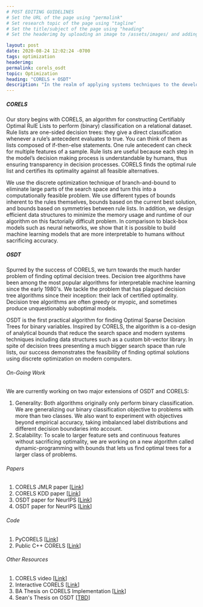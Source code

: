 ```yaml
---
# POST EDITING GUIDELINES
# Set the URL of the page using "permalink"
# Set research topic of the page using "tagline"
# Set the title/subject of the page using "heading"
# Set the headerimg by uploading an image to /assets/images/ and adding the URL to "headerimg"

layout: post
date: 2020-08-24 12:02:24 -0700
tags: optimization 
headerimg:
permalink: corels_osdt
topic: Optimization
heading: "CORELS + OSDT"
description: "In the realm of applying systems techniques to the development of machine learning algorithms, we design data structures and computational caching strategies to find provably optimal solutions to real world instances of NP-hard problems. We build interpretable models in a supervised manner by using discrete optimization and customized data structures. Specifically, we find optimal rule lists and decision trees over categorical feature spaces with a certificate of optimality by leveraging algorithmic bounds to efficiently prune the search space."
---
```

<!-- Project Overview section -->
<div class="container-fluid bg-gray my-5 py-5">
    <div class="container pt-4">
        <h5>CORELS</h5>
        <P>Our story begins with CORELS, an algorithm for constructing Certifiably Optimal RulE Lists to perform (binary) classification on a relational dataset. Rule lists are one-sided decision trees: they give a direct classification whenever a rule’s antecedent evaluates to true. You can think of them as lists composed of if-then-else statements. One rule antecedent can check for multiple features of a sample. Rule lists are useful because each step in the model’s decision making process is understandable by humans, thus ensuring transparency in decision processes. CORELS finds the optimal rule list and certifies its optimality against all feasible alternatives.</P>
        <P>We use the discrete optimization technique of branch-and-bound to eliminate large parts of the search space and turn this into a computationally feasible problem. We use different types of bounds inherent to the rules themselves, bounds based on the current best solution, and bounds based on symmetries between rule lists. In addition, we design efficient data structures to minimize the memory usage and runtime of our algorithm on this factorially difficult problem. In comparison to black-box models such as neural networks, we show that it is possible to build machine learning models that are more interpretable to humans without sacrificing accuracy.</P>
        <h5>OSDT</h5>
        <P>Spurred by the success of CORELS, we turn towards the much harder problem of finding optimal decision trees. Decision tree algorithms have been among the most popular algorithms for interpretable machine learning since the early 1980's. We tackle the problem that has plagued decision tree algorithms since their inception: their lack of certified optimality. Decision tree algorithms are often greedy or myopic, and sometimes produce unquestionably suboptimal models.</P>
        <P>OSDT is the first practical algorithm for finding Optimal Sparse Decision Trees for binary variables. Inspired by CORELS, the algorithm is a co-design of analytical bounds that reduce the search space and modern systems techniques including data structures such as a custom bit-vector library. In spite of decision trees presenting a much bigger search space than rule lists, our success demonstrates the feasibility of finding optimal solutions using discrete optimization on modern computers.</P> 
    </div>
</div>
<!-- /Project Overview section -->
<!-- Project Details and Additional Info -->
<div class="container">
    <h6>On-Going Work</h6>
        <P>We are currently working on two major extensions of OSDT and CORELS:</P>
        <ol>
            <li>Generality: Both algorithms originally only perform binary classification. We are generalizing our binary classification objective to problems with more than two classes. We also want to experiment with objectives beyond empirical accuracy, taking imbalanced label distributions and different decision boundaries into account.</li>
            <li>Scalability: To scale to larger feature sets and continuous features without sacrificing optimality, we are working on a new algorithm called dynamic-programming with bounds that lets us find optimal trees for a larger class of problems.</li>
        </ol>
    <h6>Papers</h6>
        <ol>
            <li>CORELS JMLR paper [<a href="https://www.seltzer.com/assets/publications/Learning-Certifiably-Optimal-Rule-Lists.pdf">Link</a>]</li>
            <li>CORELS KDD paper [<a href="https://www.kdd.org/kdd2017/papers/view/learning-certifiably-optimal-rule-lists-for-categorical-data">Link</a>]</li>
            <li>OSDT paper for NeurIPS [<a href="https://papers.nips.cc/paper/8947-optimal-sparse-decision-trees.pdf">Link</a>]</li>
            <li>OSDT paper for NeurIPS [<a href="https://arxiv.org/pdf/1904.12847.pdf">Link</a>]</li>
        </ol>
    <h6>Code</h6>
        <ol>
            <li>PyCORELS [<a href="https://pycorels.readthedocs.io/en/latest/CorelsClassifier.html">Link</a>]</li>
            <li>Public C++ CORELS [<a href="https://github.com/corels/corels">Link</a>]</li>
        </ol>
    <h6>Other Resources</h6>
        <ol>
            <li>CORELS video [<a href="https://pycorels.readthedocs.io/en/latest/CorelsClassifier.html">Link</a>]</li>
            <li>Interactive CORELS [<a href=" https://corels.eecs.harvard.edu">Link</a>]</li>
            <li>BA Thesis on CORELS Implementation [<a href="https://corels.eecs.harvard.edu/corels/Larus-Stone_thesis.pdf">Link</a>]</li>
            <li>Sean's Thesis on OSDT [<a href="">TBD</a>]</li>
        </ol>
</div>
<!-- /Project Details and Additional Info -->